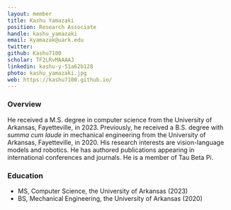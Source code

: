 ```yaml
---
layout: member
title: Kashu Yamazaki
position: Research Associate
handle: kashu_yamazaki
email: kyamazak@uark.edu
twitter:
github: Kashu7100
scholar: TF2LRvMAAAAJ
linkedin: kashu-y-51a62b128
photo: kashu_yamazaki.jpg
web: https://kashu7100.github.io/
---
```


### Overview
He received a M.S. degree in computer science from the University of Arkansas, Fayetteville, in 2023. Previously, he received a B.S. degree with *summa cum laude* in mechanical engineering from the University of Arkansas, Fayetteville, in 2020. His research interests are vision-language models and robotics. He has authored publications appearing in international conferences and journals. He is a member of Tau Beta Pi.

### Education
- MS, Computer Science, the University of Arkansas (2023)
- BS, Mechanical Engineering, the University of Arkansas (2020)
